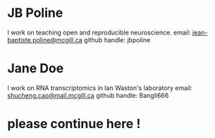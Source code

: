 # JB Poline
I work on teaching open and reproducible neuroscience.
email: jean-baptiste.poline@mcgill.ca
github handle: jbpoline
# Jane Doe
I work on RNA transcriptomics in Ian Waston's laboratory
email: shucheng.cao@mail.mcgill.ca
github handle: Bangli666

# please continue here !

